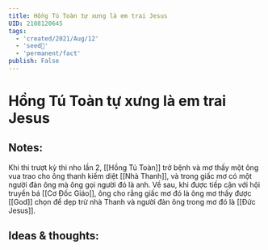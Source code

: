 ```yaml
---
title: Hồng Tú Toàn tự xưng là em trai Jesus
UID: 2108120645
tags:
  - 'created/2021/Aug/12'
  - 'seed🥜'
  - 'permanent/fact'
publish: False
---
```

# Hồng Tú Toàn tự xưng là em trai Jesus

## Notes:
Khi thi trượt kỳ thi nho lần 2, [[Hồng Tú Toàn]] trở bệnh và mơ thấy một ông vua trao cho ông thanh kiếm diệt [[Nhà Thanh]], và trong giấc mơ có một người đàn ông mà ông gọi người đó là anh. 
Về sau, khi được tiếp cận với hội truyền bá [[Cơ Đốc Giáo]], ông cho rằng giấc mơ đó là ông mơ thấy được [[God]] chọn để dẹp trừ nhà Thanh và người đàn ông trong mơ đó là [[Đức Jesus]].

## Ideas & thoughts:
